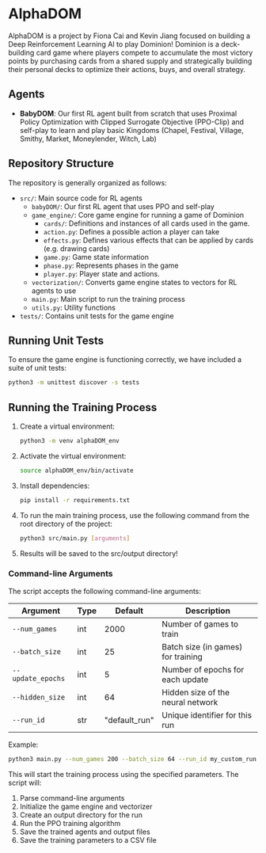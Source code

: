 # AlphaDOM

AlphaDOM is a project by Fiona Cai and Kevin Jiang focused on building a Deep Reinforcement Learning AI to play Dominion! Dominion is a deck-building card game where players compete to accumulate the most victory points by purchasing cards from a shared supply and strategically building their personal decks to optimize their actions, buys, and overall strategy.

## Agents

- **BabyDOM**: Our first RL agent built from scratch that uses Proximal Policy Optimization with Clipped Surrogate Objective (PPO-Clip) and self-play to learn and play basic Kingdoms (Chapel, Festival, Village, Smithy, Market, Moneylender, Witch, Lab)

## Repository Structure

The repository is generally organized as follows:

- `src/`: Main source code for RL agents
  - `babyDOM/`: Our first RL agent that uses PPO and self-play
  - `game_engine/`: Core game engine for running a game of Dominion
    - `cards/`: Definitions and instances of all cards used in the game.
    - `action.py`: Defines a possible action a player can take
    - `effects.py`: Defines various effects that can be applied by cards (e.g. drawing cards)
    - `game.py`: Game state information
    - `phase.py`: Represents phases in the game
    - `player.py`: Player state and actions.
  - `vectorization/`: Converts game engine states to vectors for RL agents to use
  - `main.py`: Main script to run the training process
  - `utils.py`: Utility functions
- `tests/`: Contains unit tests for the game engine

## Running Unit Tests

To ensure the game engine is functioning correctly, we have included a suite of unit tests:

```bash
python3 -m unittest discover -s tests
```

## Running the Training Process

1. Create a virtual environment:

   ```bash
   python3 -m venv alphaDOM_env
   ```

2. Activate the virtual environment:

   ```bash
   source alphaDOM_env/bin/activate
   ```

3. Install dependencies:

   ```bash
   pip install -r requirements.txt
   ```

4. To run the main training process, use the following command from the root directory of the project:

   ```bash
   python3 src/main.py [arguments]
   ```

5. Results will be saved to the src/output directory!

### Command-line Arguments

The script accepts the following command-line arguments:

| Argument          | Type | Default       | Description                        |
| ----------------- | ---- | ------------- | ---------------------------------- |
| `--num_games`     | int  | 2000          | Number of games to train           |
| `--batch_size`    | int  | 25            | Batch size (in games) for training |
| `--update_epochs` | int  | 5             | Number of epochs for each update   |
| `--hidden_size`   | int  | 64            | Hidden size of the neural network  |
| `--run_id`        | str  | "default_run" | Unique identifier for this run     |

Example:

```bash
python3 main.py --num_games 200 --batch_size 64 --run_id my_custom_run
```

This will start the training process using the specified parameters. The script will:

1. Parse command-line arguments
2. Initialize the game engine and vectorizer
3. Create an output directory for the run
4. Run the PPO training algorithm
5. Save the trained agents and output files
6. Save the training parameters to a CSV file
